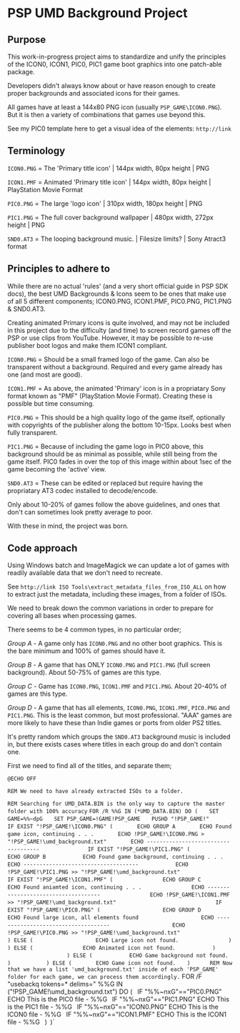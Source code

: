 # PSP UMD Background Project

## Purpose
This work-in-progress project aims to standardize and unify the principles of the ICON0, ICON1, PIC0, PIC1 game boot graphics into one patch-able package.

Developers didn't always know about or have reason enough to create proper backgrounds and associated icons for their games.

All games have at least a 144x80 PNG icon (usually `PSP_GAME\ICON0.PNG`). But it is then a variety of combinations that games use beyond this.

See my PIC0 template here to get a visual idea of the elements: `http://link`

## Terminology
`ICON0.PNG` = The 'Primary title icon' | 144px width, 80px height | PNG

`ICON1.PMF` = Animated 'Primary title icon' | 144px width, 80px height | PlayStation Movie Format

`PIC0.PNG` = The large 'logo icon' | 310px width, 180px height | PNG

`PIC1.PNG` = The full cover background wallpaper | 480px width, 272px height | PNG

`SND0.AT3` = The looping background music. | Filesize limits? | Sony Atract3 format

## Principles to adhere to
While there are no actual 'rules' (and a very short official guide in PSP SDK docs), the best UMD Backgrounds & Icons seem to be ones that make use of all 5 different components; ICON0.PNG, ICON1.PMF, PIC0.PNG, PIC1.PNG & SND0.AT3.

Creating animated Primary icons is quite involved, and may not be included in this project due to the difficulty (and time) to screen record games off the PSP or use clips from YouTube. However, it may be possible to re-use publisher boot logos and make them ICON1 compliant.

`ICON0.PNG` = Should be a small framed logo of the game. Can also be transparent without a background. Required and every game already has one (and most are good).

`ICON1.PMF` = As above, the animated 'Primary' icon is in a propriatary Sony format known as "PMF" (PlayStation Movie Format). Creating these is possible but time consuming.

`PIC0.PNG` = This should be a high quality logo of the game itself, optionally with copyrights of the publisher along the bottom 10-15px. Looks best when fully transparent.

`PIC1.PNG` = Because of including the game logo in PIC0 above, this background should be as minimal as possible, while still being from the game itself. PIC0 fades in over the top of this image within about 1sec of the game becoming the 'active' view.

`SND0.AT3` = These can be edited or replaced but require having the propriatary AT3 codec installed to decode/encode.

Only about 10-20% of games follow the above guidelines, and ones that don't can sometimes look pretty average to poor. 

With these in mind, the project was born. 

## Code approach
Using Windows batch and ImageMagick we can update a lot of games with readily available data that we don't need to recreate.

See `http://link ISO Tools\extract_metadata_files_from_ISO_ALL` on how to extract just the metadata, including these images, from a folder of ISOs.

We need to break down the common variations in order to prepare for covering all bases when processing games.

There seems to be 4 common types, in no particular order;

*Group A* - A game only has `ICON0.PNG` and no other boot graphics. This is the bare minimum and 100% of games should have it.

*Group B* - A game that has ONLY `ICON0.PNG` and `PIC1.PNG` (full screen background). About 50-75% of games are this type.

*Group C* - Game has `ICON0.PNG`, `ICON1.PMF` and `PIC1.PNG`. About 20-40% of games are this type.

*Group D* - A game that has all elements, `ICON0.PNG`, `ICON1.PMF`, `PIC0.PNG` and `PIC1.PNG`. This is the least common, but most professional. "AAA" games are more likely to have these than Indie games or ports from older PS2 titles.

It's pretty random which groups the `SND0.AT3` background music is included in, but there exists cases where titles in each group do and don't contain one.

First we need to find all of the titles, and separate them;

`@ECHO OFF`

`REM We need to have already extracted ISOs to a folder.`

`REM Searching for UMD_DATA.BIN is the only way to capture the master folder with 100% accuracy`
`FOR /R %%G IN (*UMD_DATA.BIN) DO (`
`	SET GAME=%%~dpG`
`	SET PSP_GAME=!GAME!PSP_GAME`
`	PUSHD "!PSP_GAME!"`
`	`
`	IF EXIST "!PSP_GAME!\ICON0.PNG" (`
`		ECHO GROUP A`
`		ECHO Found game icon, continuing . . .`
`		ECHO !PSP_GAME!\ICON0.PNG > "!PSP_GAME!\umd_background.txt"`
`		ECHO ------------------------------------`
`		`
`		IF EXIST "!PSP_GAME!\PIC1.PNG" (`
`			ECHO GROUP B`
`			ECHO Found game background, continuing . . .`
`			ECHO ------------------------------------`
`			ECHO !PSP_GAME!\PIC1.PNG >> "!PSP_GAME!\umd_background.txt"`
`			`
`			IF EXIST "!PSP_GAME!\ICON1.PMF" (`
`				ECHO GROUP C`
`				ECHO Found aniamted icon, continuing . . .`
`				ECHO ------------------------------------`
`				ECHO !PSP_GAME!\ICON1.PMF >> "!PSP_GAME!\umd_background.txt"`
`				`
`				IF EXIST "!PSP_GAME!\PIC0.PNG" (`
`					ECHO GROUP D`
`					ECHO Found large icon, all elements found`
`					ECHO ------------------------------------`
`					ECHO !PSP_GAME!\PIC0.PNG >> "!PSP_GAME!\umd_background.txt"`
`					`
`				) ELSE (`
`					ECHO Large icon not found.`
`				)`
`				`
`			) ELSE (`
`				ECHO Animated icon not found.`
`			)`			
`			`
`		) ELSE (`
`			ECHO Game background not found.`
`		)`
`		`
`	) ELSE (`
`		ECHO Game icon not found.`
`	)`
`	`
`	REM Now that we have a list 'umd_background.txt' inside of each 'PSP_GAME' folder for each game, we can process them accordingly.
`	FOR /F "usebackq tokens=* delims=" %%G IN ("!PSP_GAME!\umd_background.txt") DO (`
`		IF "%%~nxG"=="PIC0.PNG" ECHO This is the PIC0 file - %%G`
`		IF "%%~nxG"=="PIC1.PNG" ECHO This is the PIC1 file - %%G`
`		IF "%%~nxG"=="ICON0.PNG" ECHO This is the ICON0 file - %%G`
`		IF "%%~nxG"=="ICON1.PMF" ECHO This is the ICON1 file - %%G`
`	)`
`)`


